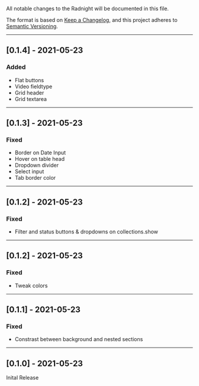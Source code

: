 All notable changes to the Radnight will be documented in this file.

The format is based on [Keep a Changelog](https://keepachangelog.com/en/1.0.0/),
and this project adheres to [Semantic Versioning](https://semver.org/spec/v2.0.0.html).

---

## [0.1.4] - 2021-05-23

### Added

- Flat buttons
- Video fieldtype
- Grid header
- Grid textarea

---

## [0.1.3] - 2021-05-23

### Fixed

- Border on Date Input
- Hover on table head
- Dropdown divider
- Select input
- Tab border color

---

## [0.1.2] - 2021-05-23

### Fixed

- Filter and status buttons & dropdowns on collections.show

---

## [0.1.2] - 2021-05-23

### Fixed

- Tweak colors

---

## [0.1.1] - 2021-05-23

### Fixed

- Constrast between background and nested sections

---

## [0.1.0] - 2021-05-23

Inital Release
